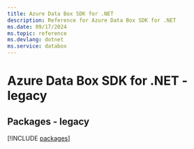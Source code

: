```yaml
---
title: Azure Data Box SDK for .NET
description: Reference for Azure Data Box SDK for .NET
ms.date: 09/17/2024
ms.topic: reference
ms.devlang: dotnet
ms.service: databox
---
```

# Azure Data Box SDK for .NET - legacy
## Packages - legacy
[!INCLUDE [packages](data-box-index.md)]